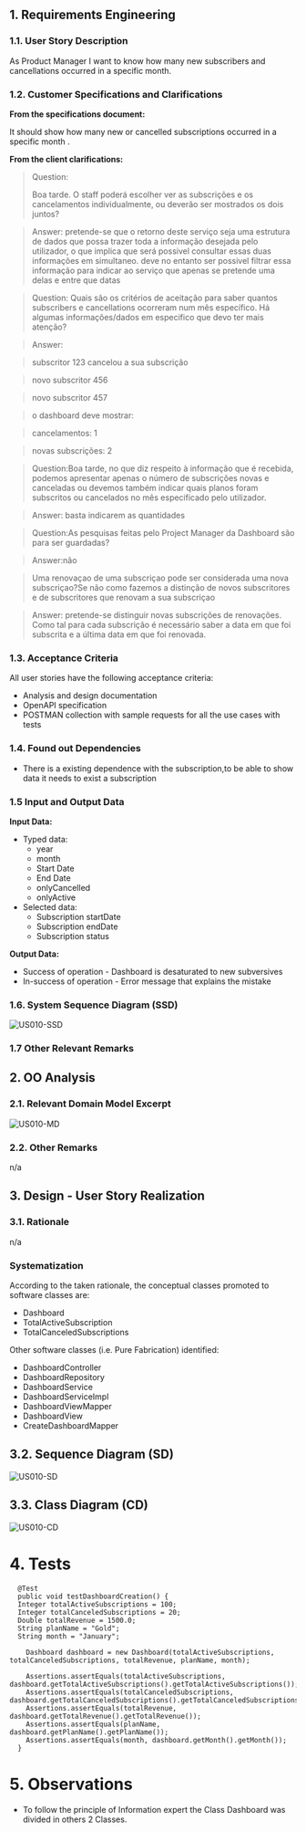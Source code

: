 
## 1. Requirements Engineering

### 1.1. User Story Description

As Product Manager I want to know how many new subscribers and cancellations occurred in a specific month.

### 1.2. Customer Specifications and Clarifications 

**From the specifications document:**

It should show how many new or cancelled subscriptions occurred in a specific month .

**From the client clarifications:**

>Question:
>
>Boa tarde. O staff poderá escolher ver as subscrições e os cancelamentos individualmente, ou deverão ser mostrados os dois juntos?


> Answer:
>pretende-se que o retorno deste serviço seja uma estrutura de dados que possa trazer toda a informação desejada pelo utilizador, o que implica que será possivel consultar essas duas informações em simultaneo. deve no entanto ser possivel filtrar essa informação para indicar ao serviço que apenas se pretende uma delas e entre que datas

>Question:
>Quais são os critérios de aceitação para saber quantos subscribers e cancellations ocorreram num mês específico. Há algumas informações/dados em especifico que devo ter mais atenção?

>Answer:

> subscritor 123 cancelou a sua subscrição

>novo subscritor 456

>novo subscritor 457

>o dashboard deve mostrar:

>cancelamentos: 1

>novas subscrições: 2

>Question:Boa tarde, no que diz respeito à informação que é recebida, podemos apresentar apenas o número de subscrições novas e canceladas ou devemos também indicar quais planos foram subscritos ou cancelados no mês especificado pelo utilizador.

>Answer: basta indicarem as quantidades

>Question:As pesquisas feitas pelo Project Manager da Dashboard são para ser guardadas?

>Answer:não

> Uma renovaçao de uma subscriçao pode ser considerada uma nova subscriçao?Se não como fazemos a distinção de novos subscritores e de subscritores que renovam a sua subscriçao

>Answer: pretende-se distinguir novas subscrições de renovações. Como tal para cada subscrição é necessário saber a data em que foi subscrita e a última data em que foi renovada.


 
 
 
 

### 1.3. Acceptance Criteria

All user stories have the following acceptance criteria:
* Analysis and design documentation
* OpenAPI specification
* POSTMAN collection with sample requests for all the use cases with tests

### 1.4. Found out Dependencies

* There is a existing dependence with the subscription,to be able to show data it needs to exist a subscription



### 1.5 Input and Output Data

**Input Data:**

* Typed data:
  * year
  * month
  * Start Date
  * End Date
  * onlyCancelled
  * onlyActive
* Selected data:
  * Subscription startDate
  * Subscription endDate
  * Subscription status
  
**Output Data:**
  
* Success of operation - Dashboard is desaturated to new subversives
* In-success of operation - Error message that explains the mistake

### 1.6. System Sequence Diagram (SSD)


![US010-SSD](SSD.svg)


### 1.7 Other Relevant Remarks


## 2. OO Analysis

### 2.1. Relevant Domain Model Excerpt 

![US010-MD](MD.svg)

### 2.2. Other Remarks

n/a

## 3. Design - User Story Realization 

### 3.1. Rationale
n/a
### Systematization ##

According to the taken rationale, the conceptual classes promoted to software classes are:

* Dashboard
* TotalActiveSubscription
* TotalCanceledSubscriptions


Other software classes (i.e. Pure Fabrication) identified:
* DashboardController
* DashboardRepository
* DashboardService
* DashboardServiceImpl
* DashboardViewMapper
* DashboardView
* CreateDashboardMapper

## 3.2. Sequence Diagram (SD)

![US010-SD](SD.svg)



## 3.3. Class Diagram (CD)

![US010-CD](CD.svg)


# 4. Tests
      @Test
      public void testDashboardCreation() {
      Integer totalActiveSubscriptions = 100;
      Integer totalCanceledSubscriptions = 20;
      Double totalRevenue = 1500.0;
      String planName = "Gold";
      String month = "January";

        Dashboard dashboard = new Dashboard(totalActiveSubscriptions, totalCanceledSubscriptions, totalRevenue, planName, month);

        Assertions.assertEquals(totalActiveSubscriptions, dashboard.getTotalActiveSubscriptions().getTotalActiveSubscriptions());
        Assertions.assertEquals(totalCanceledSubscriptions, dashboard.getTotalCanceledSubscriptions().getTotalCanceledSubscriptions());
        Assertions.assertEquals(totalRevenue, dashboard.getTotalRevenue().getTotalRevenue());
        Assertions.assertEquals(planName, dashboard.getPlanName().getPlanName());
        Assertions.assertEquals(month, dashboard.getMonth().getMonth());
      }
# 5. Observations

* To follow the principle of Information expert the Class Dashboard was divided in others 2 Classes. 






